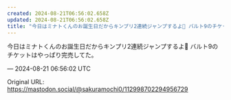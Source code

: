 ```yaml
---
created: 2024-08-21T06:56:02.658Z
updated: 2024-08-21T06:56:02.658Z
title: "今日はミナトくんのお誕生日だからキンプリ2連続ジャンプするよ🌊 バルト9のチケッ[...]"
---
```


<p>今日はミナトくんのお誕生日だからキンプリ2連続ジャンプするよ🌊 バルト9のチケットはやっぱり完売してた。</p>

&mdash; 2024-08-21 06:56:02 UTC

Original URL: https://mastodon.social/@sakuramochi0/112998702294956729
